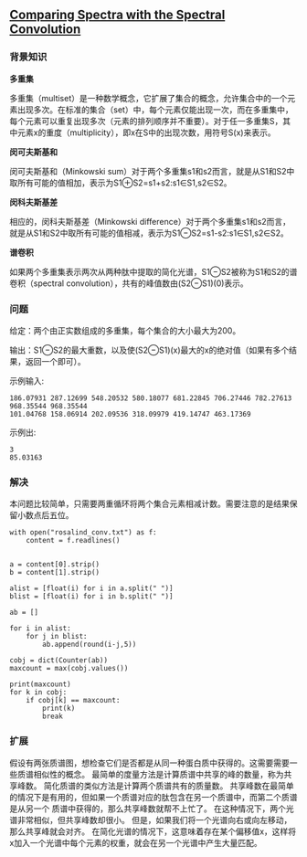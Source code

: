 ## [Comparing Spectra with the Spectral Convolution](https://rosalind.info/problems/conv/)

### 背景知识

**多重集**

多重集（multiset）是一种数学概念，它扩展了集合的概念，允许集合中的一个元素出现多次。在标准的集合（set）中，每个元素仅能出现一次，而在多重集中，
每个元素可以重复出现多次（元素的排列顺序并不重要）。对于任一多重集S，其中元素x的重度（multiplicity），即x在S中的出现次数，用符号S(x)来表示。

**闵可夫斯基和**

闵可夫斯基和（Minkowski sum）对于两个多重集s1和s2而言，就是从S1和S2中取所有可能的值相加，表示为S1⊕S2=s1+s2:s1∈S1,s2∈S2。

**闵科夫斯基差**

相应的，闵科夫斯基差（Minkowski difference）对于两个多重集s1和s2而言，就是从S1和S2中取所有可能的值相减，表示为S1⊖S2=s1-s2:s1∈S1,s2∈S2。

**谱卷积**

如果两个多重集表示两次从两种肽中提取的简化光谱，S1⊖S2被称为S1和S2的谱卷积（spectral convolution），共有的峰值数由(S2⊖S1)(0)表示。

### 问题

给定：两个由正实数组成的多重集，每个集合的大小最大为200。

输出：S1⊖S2的最大重数，以及使(S2⊖S1)(x)最大的x的绝对值（如果有多个结果，返回一个即可）。

示例输入: 

    186.07931 287.12699 548.20532 580.18077 681.22845 706.27446 782.27613 968.35544 968.35544
    101.04768 158.06914 202.09536 318.09979 419.14747 463.17369

示例出: 

    3
    85.03163

### 解决

本问题比较简单，只需要两重循环将两个集合元素相减计数。需要注意的是结果保留小数点后五位。

    with open("rosalind_conv.txt") as f:
        content = f.readlines()


    a = content[0].strip()
    b = content[1].strip()

    alist = [float(i) for i in a.split(" ")]
    blist = [float(i) for i in b.split(" ")]

    ab = []

    for i in alist:
        for j in blist:
            ab.append(round(i-j,5))

    cobj = dict(Counter(ab))
    maxcount = max(cobj.values())

    print(maxcount)
    for k in cobj:
        if cobj[k] == maxcount:
            print(k)
            break

### 扩展

假设有两张质谱图，想检查它们是否都是从同一种蛋白质中获得的。这需要需要一些质谱相似性的概念。 最简单的度量方法是计算质谱中共享的峰的数量，称为共享峰数。
简化质谱的类似方法是计算两个质谱共有的质量数。 共享峰数在最简单的情况下是有用的，但如果一个质谱对应的肽包含在另一个质谱中，而第二个质谱是从另一个
质谱中获得的，那么共享峰数就帮不上忙了。 在这种情况下，两个光谱非常相似，但共享峰数却很小。 但是，如果我们将一个光谱向右或向左移动，那么共享峰就会对齐。 
在简化光谱的情况下，这意味着存在某个偏移值x，这样将x加入一个光谱中每个元素的权重，就会在另一个光谱中产生大量匹配。